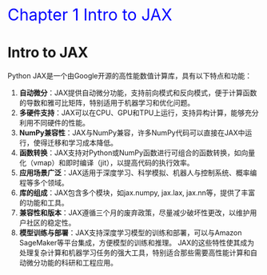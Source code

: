 <div>
<font color=Blue size=6>Chapter 1 Intro to JAX</font> 
</div>

# Intro to JAX
Python JAX是一个由Google开源的高性能数值计算库，具有以下特点和功能：
1. **自动微分**：JAX提供自动微分功能，支持前向模式和反向模式，便于计算函数的导数和雅可比矩阵，特别适用于机器学习和优化问题。
2. **多硬件支持**：JAX可以在CPU、GPU和TPU上运行，支持异构计算，能够充分利用不同硬件的性能。
3. **NumPy兼容性**：JAX与NumPy兼容，许多NumPy代码可以直接在JAX中运行，使得迁移和学习成本降低。
4. **函数转换**：JAX支持对Python或NumPy函数进行可组合的函数转换，如向量化（vmap）和即时编译（jit），以提高代码的执行效率。
5. **应用场景广泛**：JAX适用于深度学习、科学模拟、机器人与控制系统、概率编程等多个领域。
6. **库的组成**：JAX包含多个模块，如jax.numpy, jax.lax, jax.nn等，提供了丰富的功能和工具。
7. **兼容性和版本**：JAX遵循三个月的废弃政策，尽量减少破坏性更改，以维护用户社区的稳定性。
8. **模型训练与部署**：JAX支持深度学习模型的训练和部署，可以与Amazon SageMaker等平台集成，方便模型的训练和推理。
JAX的这些特性使其成为处理复杂计算和机器学习任务的强大工具，特别适合那些需要高性能计算和自动微分功能的科研和工程应用。
